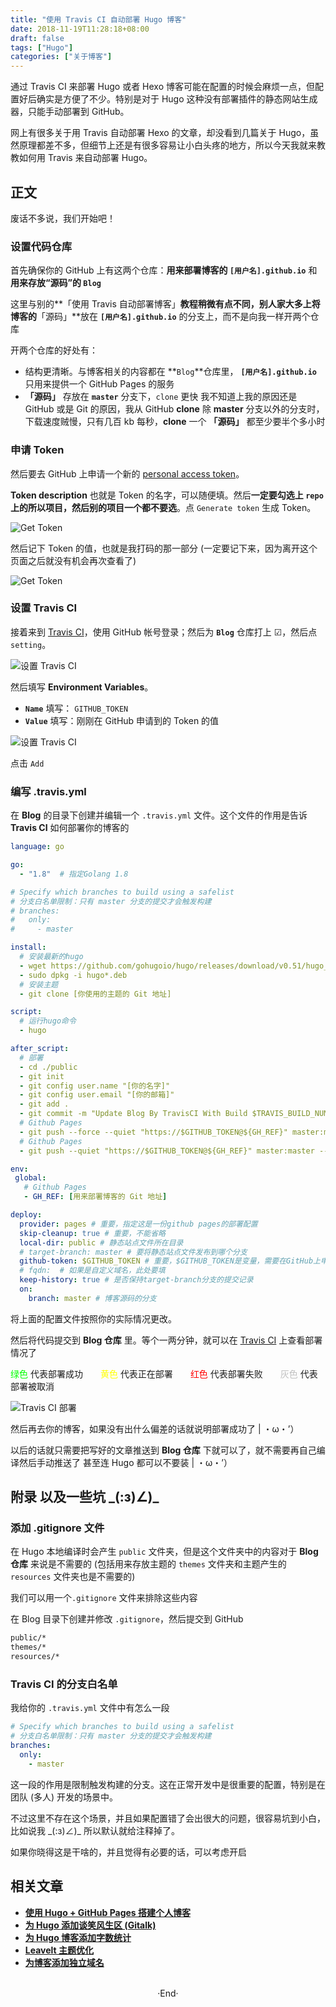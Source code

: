```yaml
---
title: "使用 Travis CI 自动部署 Hugo 博客"
date: 2018-11-19T11:28:18+08:00
draft: false
tags: ["Hugo"]
categories: ["关于博客"]
---
```


通过 Travis CI 来部署 Hugo 或者 Hexo 博客可能在配置的时候会麻烦一点，但配置好后确实是方便了不少。特别是对于 Hugo 这种没有部署插件的静态网站生成器，只能手动部署到 GitHub。

网上有很多关于用 Travis 自动部署 Hexo 的文章，却没看到几篇关于 Hugo，虽然原理都差不多，但细节上还是有很多容易让小白头疼的地方，所以今天我就来教教如何用 Travis 来自动部署 Hugo。

<!-- more -->

## 正文

废话不多说，我们开始吧！

### 设置代码仓库

首先确保你的 GitHub 上有这两个仓库：**用来部署博客的 `[用户名].github.io`** 和 **用来存放“源码”的 `Blog`**

这里与别的**「使用 Travis 自动部署博客」**教程稍微有点不同，别人家大多上将博客的**「源码」**放在 **`[用户名].github.io`** 的分支上，而不是向我一样开两个仓库

开两个仓库的好处有：

- 结构更清晰。与博客相关的内容都在 **`Blog`**仓库里， **`[用户名].github.io`** 只用来提供一个 GitHub Pages 的服务
- **「源码」** 存放在 **`master`** 分支下，`clone` 更快 <span class="spoiler" >我不知道上我的原因还是 GitHub 或是 Git 的原因，我从 GitHub **clone** 除 **master** 分支以外的分支时，下载速度贼慢，只有几百 kb 每秒，**clone** 一个 **「源码」** 都至少要半个多小时</span>

### 申请 Token

然后要去 GitHub 上申请一个新的 [personal access token](https://github.com/settings/tokens/new)。

**Token description** 也就是 Token 的名字，可以随便填。然后**一定要勾选上 `repo` 上的所以项目，然后别的项目一个都不要选**。点 `Generate token` 生成 Token。

<img src="https://mogeko.github.io/images/028/get_token.png" alt="Get Token">

然后记下 Token 的值，也就是我打码的那一部分 (一定要记下来，因为离开这个页面之后就没有机会再次查看了)

<img src="https://mogeko.github.io/images/028/get_token_api.png" alt="Get Token">

### 设置 Travis CI

接着来到 [Travis CI](https://travis-ci.org/account/repositories)，使用 GitHub 帐号登录；然后为 **`Blog`** 仓库打上 ☑，然后点 `setting`。

<img src="https://mogeko.github.io/images/028/set_travis_1.png" alt="设置 Travis CI">

然后填写 **Environment Variables**。

- **`Name`** 填写： `GITHUB_TOKEN`
- **`Value`** 填写：刚刚在 GitHub 申请到的 Token 的值

<img src="https://mogeko.github.io/images/028/set_travis_2.png" alt="设置 Travis CI">

点击 `Add`

### 编写 .travis.yml

在 **Blog** 的目录下创建并编辑一个 `.travis.yml` 文件。这个文件的作用是告诉 **Travis CI** 如何部署你的博客的

```yaml
language: go

go:
  - "1.8"  # 指定Golang 1.8

# Specify which branches to build using a safelist
# 分支白名单限制：只有 master 分支的提交才会触发构建
# branches:
#   only:
#     - master

install:
  # 安装最新的hugo
  - wget https://github.com/gohugoio/hugo/releases/download/v0.51/hugo_0.51_Linux-64bit.deb
  - sudo dpkg -i hugo*.deb
  # 安装主题
  - git clone [你使用的主题的 Git 地址]

script:
  # 运行hugo命令
  - hugo

after_script:
  # 部署
  - cd ./public
  - git init
  - git config user.name "[你的名字]"
  - git config user.email "[你的邮箱]"
  - git add .
  - git commit -m "Update Blog By TravisCI With Build $TRAVIS_BUILD_NUMBER"
  # Github Pages
  - git push --force --quiet "https://$GITHUB_TOKEN@${GH_REF}" master:master
  # Github Pages
  - git push --quiet "https://$GITHUB_TOKEN@${GH_REF}" master:master --tags

env:
 global:
   # Github Pages
   - GH_REF: [用来部署博客的 Git 地址]

deploy:
  provider: pages # 重要，指定这是一份github pages的部署配置
  skip-cleanup: true # 重要，不能省略
  local-dir: public # 静态站点文件所在目录
  # target-branch: master # 要将静态站点文件发布到哪个分支
  github-token: $GITHUB_TOKEN # 重要，$GITHUB_TOKEN是变量，需要在GitHub上申请、再到配置到Travis
  # fqdn:  # 如果是自定义域名，此处要填
  keep-history: true # 是否保持target-branch分支的提交记录
  on:
    branch: master # 博客源码的分支
```

将上面的配置文件按照你的实际情况更改。

然后将代码提交到 **Blog 仓库** 里。等个一两分钟，就可以在 [Travis CI](https://travis-ci.org/) 上查看部署情况了

<span style="color:#00FF00">绿色</span> 代表部署成功&emsp;&emsp;<span style="color:#FFFF00">黄色</span> 代表正在部署&emsp;&emsp;<span style="color:#FF0000">红色</span> 代表部署失败&emsp;&emsp;<span style="color:#C0C0C0">灰色</span> 代表部署被取消

<img src="https://mogeko.github.io/images/028/run_travis.png" alt="Travis CI 部署">

然后再去你的博客，如果没有出什么偏差的话就说明部署成功了 | ・ω・’）

以后的话就只需要把写好的文章推送到 **Blog 仓库** 下就可以了，就不需要再自己编译然后手动推送了 <span class="spoiler" >甚至连 Hugo 都可以不要装  | ・ω・’）</span>

## 附录 以及一些坑 \_(:з)∠)\_

### 添加 .gitignore 文件

在 Hugo 本地编译时会产生 `public` 文件夹，但是这个文件夹中的内容对于 **Blog 仓库** 来说是不需要的 (包括用来存放主题的 `themes` 文件夹和主题产生的 `resources` 文件夹也是不需要的)

我们可以用一个`.gitignore` 文件来排除这些内容

在 Blog 目录下创建并修改 `.gitignore`，然后提交到 GitHub

```bash
public/*
themes/*
resources/*
```

### Travis CI 的分支白名单

我给你的 `.travis.yml` 文件中有怎么一段

```yaml
# Specify which branches to build using a safelist
# 分支白名单限制：只有 master 分支的提交才会触发构建
branches:
  only:
    - master
```

这一段的作用是限制触发构建的分支。这在正常开发中是很重要的配置，特别是在团队 (多人) 开发的场景中。

不过这里不存在这个场景，并且如果配置错了会出很大的问题，很容易坑到小白， <span class="spoiler" >比如说我 \_(:з)∠)\_ </span>所以默认就给注释掉了。

如果你晓得这是干啥的，并且觉得有必要的话，可以考虑开启

## 相关文章

- [**使用 Hugo + GitHub Pages 搭建个人博客**](http://localhost:1313/2018/018/)
- [**为 Hugo 添加谈笑风生区 (Gitalk)**](https://mogeko.github.io/2018/024/)
- [**为 Hugo 博客添加字数统计**](https://mogeko.github.io/2018/033/)
- [**Leavelt 主题优化**](https://mogeko.github.io/2018/025/)
- [**为博客添加独立域名**](https://mogeko.me/2019/048/)



<br>

<center>  ·End·  </center>
